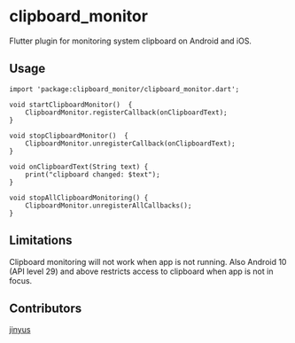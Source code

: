 # clipboard_monitor

Flutter plugin for monitoring system clipboard on Android and iOS.

## Usage
```
import 'package:clipboard_monitor/clipboard_monitor.dart';

void startClipboardMonitor()  {
    ClipboardMonitor.registerCallback(onClipboardText);
}

void stopClipboardMonitor()  {
    ClipboardMonitor.unregisterCallback(onClipboardText);
}

void onClipboardText(String text) {
    print("clipboard changed: $text");
}

void stopAllClipboardMonitoring() {
    ClipboardMonitor.unregisterAllCallbacks();
}

```

## Limitations

Clipboard monitoring will not work when app is not running.
Also Android 10 (API level 29) and above restricts access to clipboard when app is not in focus.

## Contributors

[jinyus](https://github.com/jinyus)